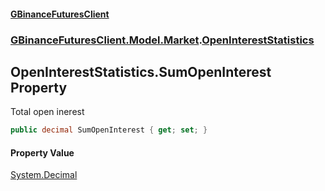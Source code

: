 #### [GBinanceFuturesClient](./index.md 'index')
### [GBinanceFuturesClient.Model.Market](./GBinanceFuturesClient-Model-Market.md 'GBinanceFuturesClient.Model.Market').[OpenInterestStatistics](./GBinanceFuturesClient-Model-Market-OpenInterestStatistics.md 'GBinanceFuturesClient.Model.Market.OpenInterestStatistics')
## OpenInterestStatistics.SumOpenInterest Property
Total open inerest  
```csharp
public decimal SumOpenInterest { get; set; }
```
#### Property Value
[System.Decimal](https://docs.microsoft.com/en-us/dotnet/api/System.Decimal 'System.Decimal')  
